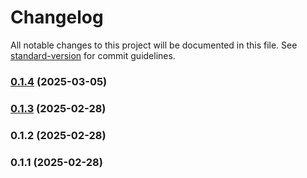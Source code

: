 # Changelog

All notable changes to this project will be documented in this file. See [standard-version](https://github.com/conventional-changelog/standard-version) for commit guidelines.

### [0.1.4](https://github.com/Shubh-81/EHRPortal/compare/v0.1.3...v0.1.4) (2025-03-05)

### [0.1.3](https://github.com/Shubh-81/EHRPortal/compare/v0.1.2...v0.1.3) (2025-02-28)

### 0.1.2 (2025-02-28)

### 0.1.1 (2025-02-28)
